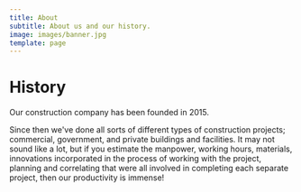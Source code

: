 ```yaml
---
title: About
subtitle: About us and our history.
image: images/banner.jpg
template: page
---
```

# History

Our construction company has been founded in 2015.

Since then we've done all sorts of different types of construction projects; commercial, government, and private buildings and facilities. It may not sound like a lot, but if you estimate the manpower, working hours, materials, innovations incorporated in the process of working with the project, planning and correlating that were all involved in completing each separate project, then our productivity is immense!
